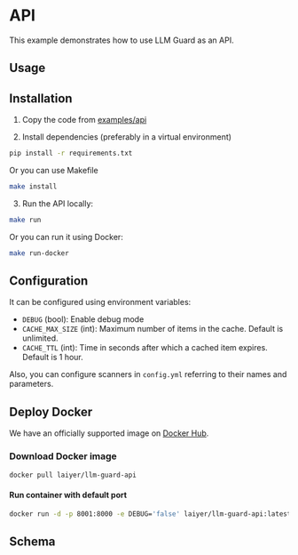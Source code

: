 # API

This example demonstrates how to use LLM Guard as an API.

## Usage

## Installation

1. Copy the code from [examples/api](https://github.com/laiyer-ai/llm-guard/tree/main/examples/api)

2. Install dependencies (preferably in a virtual environment)

```sh
pip install -r requirements.txt
```

Or you can use Makefile

```sh
make install
```

3. Run the API locally:

```sh
make run
```

Or you can run it using Docker:

```sh
make run-docker
```

## Configuration

It can be configured using environment variables:

- `DEBUG` (bool): Enable debug mode
- `CACHE_MAX_SIZE` (int): Maximum number of items in the cache. Default is unlimited.
- `CACHE_TTL` (int): Time in seconds after which a cached item expires. Default is 1 hour.

Also, you can configure scanners in `config.yml` referring to their names and parameters.

## Deploy Docker

We have an officially supported image on [Docker Hub](https://hub.docker.com/repository/docker/laiyer/llm-guard-api/general).

### Download Docker image

```sh
docker pull laiyer/llm-guard-api
```

#### Run container with default port

```sh
docker run -d -p 8001:8000 -e DEBUG='false' laiyer/llm-guard-api:latest
```

## Schema

<swagger-ui src="./openapi.json" />
